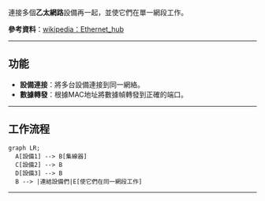 連接多個**乙太網路**設備再一起，並使它們在單一網段工作。

**參考資料**：[wikipedia：Ethernet_hub](https://en.wikipedia.org/wiki/Ethernet_hub)

---
## 功能
- **設備連接**：將多台設備連接到同一網絡。
- **數據轉發**：根據MAC地址將數據幀轉發到正確的端口。

---
## 工作流程

```mermaid
graph LR;
  A[設備1] --> B[集線器]
  C[設備2] --> B
  D[設備3] --> B
  B --> |連結設備們|E[使它們在同一網段工作]
```

---